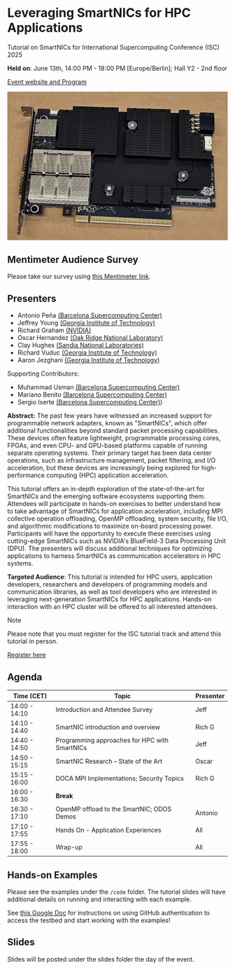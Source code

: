 # Leveraging SmartNICs for HPC Applications

Tutorial on SmartNICs for International Supercomputing Conference (ISC) 2025

**Held on**: June 13th, 14:00 PM - 18:00 PM [Europe/Berlin]; Hall Y2 - 2nd floor

[Event website and Program](https://isc-hpc.com/program/schedule/)

![BlueField 3 SmartNIC](https://github.com/gt-crnch-rg/smartnic-tutorial-isc25/blob/2c305cbb0ab18d6b76729516c3f65a85b031b7eb/fig/smartnic_bf3.jpg)

## Mentimeter Audience Survey

Please take our survey using [this Mentimeter link]().

## Presenters

* Antonio Peña [(Barcelona Supercomputing Center)](https://www.bsc.es/pena-antonio)
* Jeffrey Young [(Georgia Institute of Technology)](https://jyoung3131.github.io/)
* Richard Graham [(NVIDIA)](https://www.nvidia.com/)
* Oscar Hernandez [(Oak Ridge National Laboratory)](https://www.ornl.gov/)
* Clay Hughes [(Sandia National Laboratories)](https://isc.app.swapcard.com/widget/event/isc-high-performance-2025/person/RXZlbnRQZW9wbGVfMzc5MzA0MTI=)
* Richard Vuduc [(Georgia Institute of Technology)](https://vuduc.org/v2/)
* Aaron Jezghani [(Georgia Institute of Technology)](https://research.gatech.edu/people/aaron-jezghani)


Supporting Contributors:

* Muhammad Usman [(Barcelona Supercomputing Center)](https://www.bsc.es/usman-muhammad)
* Mariano Benito [(Barcelona Supercomputing Center)](https://www.bsc.es)
* Sergio Iserte [(Barcelona Supercomputing Center)](https://www.bsc.es/iserte-agut-sergio)) 

**Abstract:** The past few years have witnessed an increased support for programmable network adapters, known as "SmartNICs", which offer additional functionalities beyond standard packet processing capabilities. These devices often feature lightweight, programmable processing cores, FPGAs, and even CPU- and GPU-based platforms capable of running separate operating systems. Their primary target has been data center operations, such as infrastructure management, packet filtering, and I/O acceleration, but these devices are increasingly being explored for high-performance computing (HPC) application acceleration.

This tutorial offers an in-depth exploration of the state-of-the-art for SmartNICs and the emerging software ecosystems supporting them. Attendees will participate in hands-on exercises to better understand how to take advantage of SmartNICs for application acceleration, including MPI collective operation offloading, OpenMP offloading, system security, file I/O, and algorithmic modifications to maximize on-board processing power. Participants will have the opportunity to execute these exercises using cutting-edge SmartNICs such as NVIDIA's BlueField-3 Data Processing Unit (DPU). The presenters will discuss additional techniques for optimizing applications to harness SmartNICs as communication accelerators in HPC systems.


**Targeted Audience**: This tutorial is intended for HPC users, application developers, researchers and developers of programming models and communication libraries, as well as tool developers who are interested in leveraging next-generation SmartNICs for HPC applications. Hands-on interaction with an HPC cluster will be offered to all interested attendees.


>[!NOTE] 
> Please note that you must register for the ISC tutorial track and attend this tutorial in person.

[Register here](https://eu.avolio.swapcard.com/ISC/2025/registrations/Start)

## Agenda

| **Time (CET)** | **Topic**                                     | **Presenter** |
| -------------- | --------------------------------------------- | ------------- |
| 14:00 - 14:10  | Introduction and Attendee Survey              | Jeff          |
| 14:10 - 14:40  | SmartNIC introduction and overview            | Rich G        |
| 14:40 - 14:50  | Programming approaches for HPC with SmartNICs | Jeff          |
| 14:50 - 15:15  | SmartNIC Research – State of the Art          | Oscar         |
| 15:15 - 16:00  | DOCA MPI Implementations; Security Topics     | Rich G        |
| 16:00 - 16:30  | **Break**                                     |               |
| 16:30 - 17:10  | OpenMP offload to the SmartNIC; ODOS Demos    | Antonio       |
| 17:10 - 17:55  | Hands On - Application Experiences            | All           |
| 17:55 - 18:00  | Wrap-up                                       | All           |

## Hands-on Examples

Please see the examples under the `/code` folder. The tutorial slides will have additional details on running and interacting with each example.

See [this Google Doc](https://docs.google.com/document/d/1SHleSgEKzycFDrLUNEYAbvQJKfNafu85n4f1gSbAgII/edit?usp=sharing) for instructions on using GitHub authentication to access the testbed and start working with the examples!

## Slides

Slides will be posted under the slides folder the day of the event. 
